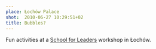 ```yaml
---
place: Łochów Palace
shot:  2010-06-27 10:29:51+02
title: Bubbles?
---
```


Fun activities at a [School for Leaders](http://szkola-liderow.pl/home.php) workshop in Łochów.
